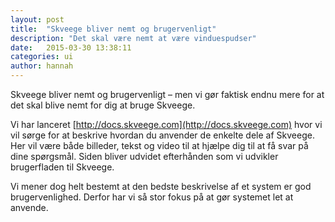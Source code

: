 ```yaml
---
layout: post
title:  "Skveege bliver nemt og brugervenligt"
description: "Det skal være nemt at være vinduespudser"
date:   2015-03-30 13:38:11
categories: ui
author: hannah
---
```


Skveege bliver nemt og brugervenligt – men vi gør faktisk endnu mere for at det skal blive nemt for dig at bruge Skveege.

Vi har lanceret [http://docs.skveege.com](http://docs.skveege.com) hvor vi vil sørge for at beskrive hvordan du anvender de enkelte dele af Skveege. Her vil være både billeder, tekst og video til at hjælpe dig til at få svar på dine spørgsmål. Siden bliver udvidet efterhånden som vi udvikler brugerfladen til Skveege.

Vi mener dog helt bestemt at den bedste beskrivelse af et system er god brugervenlighed. Derfor har vi så stor fokus på at gør systemet let at anvende.
